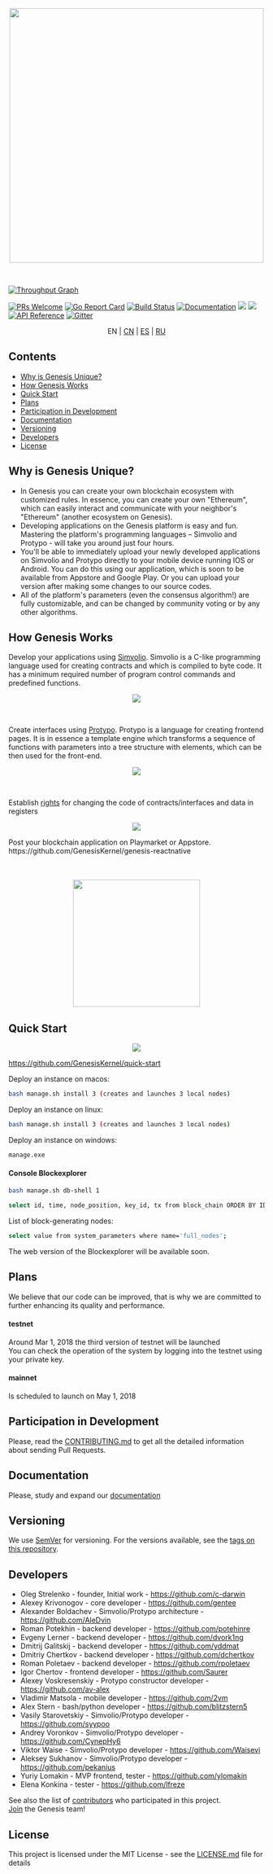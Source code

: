 <p align="center">
  <img src="https://i.imgur.com/4lMw23m.png" width="500">
</p>
<br>

[![Throughput Graph](https://graphs.waffle.io/GenesisKernel/go-genesis/throughput.svg)](https://waffle.io/GenesisKernel/go-genesis/metrics/throughput)

[![PRs Welcome](https://img.shields.io/badge/PRs-welcome-brightgreen.svg?style=flat-square)](http://makeapullrequest.com)
[![Go Report Card](https://goreportcard.com/badge/github.com/GenesisKernel/go-genesis)](https://goreportcard.com/report/github.com/GenesisKernel/go-genesis)
[![Build Status](https://travis-ci.org/GenesisKernel/go-genesis.svg?branch=master)](https://travis-ci.org/GenesisKernel/go-genesis)
[![Documentation](https://img.shields.io/badge/docs-latest-brightgreen.svg?style=flat)](http://genesiskernel.readthedocs.io/en/latest/)
[![](https://tokei.rs/b1/github/GenesisKernel/go-genesis)](https://github.com/GenesisKernel/go-genesis)
![](https://reposs.herokuapp.com/?path=GenesisKernel/go-genesis&style=flat)
[![API Reference](
https://camo.githubusercontent.com/915b7be44ada53c290eb157634330494ebe3e30a/68747470733a2f2f676f646f632e6f72672f6769746875622e636f6d2f676f6c616e672f6764646f3f7374617475732e737667
)](https://godoc.org/github.com/GenesisKernel/go-genesis)
[![Gitter](https://badges.gitter.im/Join%20Chat.svg)](https://gitter.im/GenesisCommunity?utm_source=badge&utm_medium=badge&utm_campaign=pr-badge)

<p align="center">
  EN | <a href="README-CN.md">CN</a> | <a href="README-ES.md">ES</a> | <a href="README-RU.md">RU</a>
</p>


## Contents

- [Why is Genesis Unique?](#why-is-genesis-unique)
- [How Genesis Works](#how-genesis-works)
- [Quick Start](#quick-start)
- [Plans](#plans)
- [Participation in Development](#participation-in-development)
- [Documentation](#documentation)
- [Versioning](#versioning)
- [Developers](#developers)
- [License](#license)


## Why is Genesis Unique?
 - In Genesis you can create your own blockchain ecosystem with customized rules. In essence, you can create your own "Ethereum", which can easily interact and communicate with your neighbor's "Ethereum" (another ecosystem on Genesis).
 - Developing applications on the Genesis platform is easy and fun. Mastering the platform's programming languages – Simvolio and Protypo - will take you around just four hours.
 - You'll be able to immediately upload your newly developed applications on Simvolio and Protypo directly to your mobile device running IOS or Android. You can do this using our application, which is soon to be available from Appstore and Google Play. Or you can upload your version after making some changes to our source codes.
 - All of the platform's parameters (even the consensus algorithm!) are fully customizable, and can be changed by community voting or by any other algorithms.


## How Genesis Works
Develop your applications using [Simvolio](http://genesiskernel.readthedocs.io/en/latest/introduction/script.html#simvolio). Simvolio is a С-like programming language used for creating contracts and which is compiled to byte code. It has a minimum required number of program control commands and predefined functions.
<p align="center">
    <img src="https://i.imgur.com/qHosOsw.jpg">
</p><br>

Create interfaces using [Protypo](http://genesiskernel.readthedocs.io/en/latest/introduction/templates2.html#protypo). Protypo is a language for creating frontend pages. It is in essence a template engine which transforms a sequence of functions with parameters into a tree structure with elements, which can be then used for the front-end.

<p align="center">
    <img src="https://i.imgur.com/CYL1b95.jpg">
</p>
<br>

Establish [rights](https://genesiskernel.readthedocs.io/en/latest/introduction/what-is-Apla.html#id18) for changing the code of contracts/interfaces and data in registers

<p align="center">
    <img src="https://i.imgur.com/DkvR7MZ.jpg">
</p>
Post your blockchain application on Playmarket or Appstore. <br>
https://github.com/GenesisKernel/genesis-reactnative<br><br><br>
<p align="center">
    <img src="https://i.imgur.com/m46Kxwc.png" alt="" width=250>
</p>


## Quick Start
<p align="center">
    <img src="https://i.imgur.com/xa0Av40.jpg">
</p>

https://github.com/GenesisKernel/quick-start<Br>

Deploy an instance on macos:<br>
```bash
bash manage.sh install 3 (creates and launches 3 local nodes)
```
Deploy an instance on linux:<br>
```bash
bash manage.sh install 3 (creates and launches 3 local nodes)
```
Deploy an instance on windows:<br>
```bash
manage.exe
```


#### Console Blockexplorer 
```bash
bash manage.sh db-shell 1
```
```bash
select id, time, node_position, key_id, tx from block_chain ORDER BY ID DESC LIMIT 20;
```
List of block-generating nodes:<br>
```bash
select value from system_parameters where name='full_nodes';
```
The web version of the Blockexplorer will be available soon.<br>


## Plans
We believe that our code can be improved, that is why we are committed to further enhancing its quality and performance.

#### testnet
Around Mar 1, 2018 the third version of testnet will be launched<br>
You can check the operation of the system by logging into the testnet using your private key.<br>

#### mainnet
Is scheduled to launch on May 1, 2018<br>

## Participation in Development
Please, read the [CONTRIBUTING.md](https://github.com/GenesisKernel/go-genesis/blob/master/CONTRIBUTING.md) to get all the detailed information about sending Pull Requests.

## Documentation
Please, study and expand our [documentation](https://genesiskernel.readthedocs.io)

## Versioning
We use [SemVer](http://semver.org/) for versioning. For the versions available, see the [tags on this repository](https://github.com/GenesisKernel/go-genesis/tags).

## Developers

- Oleg Strelenko - founder, Initial work - https://github.com/c-darwin
- Alexey Krivonogov - core developer - https://github.com/gentee
- Alexander Boldachev - Simvolio/Protypo architecture - https://github.com/AleDvin
- Roman Potekhin - backend developer - https://github.com/potehinre
- Evgeny Lerner - backend developer - https://github.com/dvork1ng
- Dmitrij Galitskij - backend developer - https://github.com/yddmat
- Dmitriy Chertkov - backend developer - https://github.com/dchertkov
- Roman Poletaev - backend developer - https://github.com/rpoletaev
- Igor Chertov - frontend developer - https://github.com/Saurer
- Alexey Voskresenskiy - Protypo constructor developer - https://github.com/av-alex
- Vladimir Matsola - mobile developer - https://github.com/2vm
- Alex Stern - bash/python developer - https://github.com/blitzstern5
- Vasily Starovetskiy - Simvolio/Protypo developer - https://github.com/syypoo
- Andrey Voronkov - Simvolio/Protypo developer - https://github.com/CynepHy6
- Viktor Waise - Simvolio/Protypo developer - https://github.com/Waisevi
- Aleksey Sukhanov - Simvolio/Protypo developer - https://github.com/pekanius
- Yuriy Lomakin - MVP frontend, tester - https://github.com/ylomakin
- Elena Konkina - tester - https://github.com/lfreze

See also the list of [contributors](https://github.com/GenesisKernel/go-genesis/graphs/contributors) who participated in this project.<br>
[Join](mailto:hello@genesis.space) the Genesis team!


## License

This project is licensed under the MIT License - see the [LICENSE.md](https://github.com/GenesisKernel/go-genesis/blob/master/LICENSE) file for details
